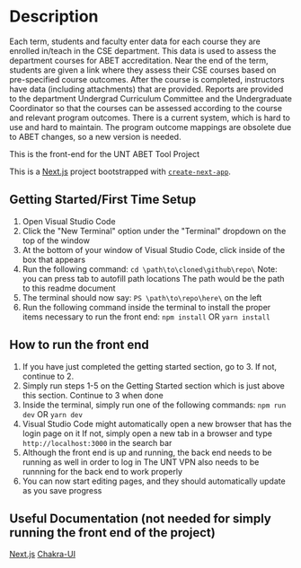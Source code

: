 # Description

Each term, students and faculty enter data for each course they are enrolled
in/teach in the CSE department. This data is used to assess the department
courses for ABET accreditation. Near the end of the term, students are given a link
where they assess their CSE courses based on pre-specified course outcomes.
After the course is completed, instructors have data (including attachments) that
are provided. Reports are provided to the department Undergrad Curriculum
Committee and the Undergraduate Coordinator so that the courses can be
assessed according to the course and relevant program outcomes. There is a
current system, which is hard to use and hard to maintain. The program outcome
mappings are obsolete due to ABET changes, so a new version is needed.

This is the front-end for the UNT ABET Tool Project

This is a [Next.js](https://nextjs.org/) project bootstrapped with [`create-next-app`](https://github.com/vercel/next.js/tree/canary/packages/create-next-app).

## Getting Started/First Time Setup
1. Open Visual Studio Code
2. Click the "New Terminal" option under the "Terminal" dropdown on the top of the window
3. At the bottom of your window of Visual Studio Code, click inside of the box that appears
4. Run the following command:
    `cd \path\to\cloned\github\repo\`
        Note: you can press tab to autofill path locations
        The path would be the path to this readme document
5. The terminal should now say: `PS \path\to\repo\here\` on the left
6. Run the following command inside the terminal to install the proper items necessary to run the front end:
    `npm install`
    OR
    `yarn install`

## How to run the front end
1. If you have just completed the getting started section, go to 3. If not, continue to 2.
2. Simply run steps 1-5 on the Getting Started section which is just above this section. Continue to 3 when done
3. Inside the terminal, simply run one of the following commands:
    `npm run dev`
    OR
    `yarn dev`
4. Visual Studio Code might automatically open a new browser that has the login page on it
    If not, simply open a new tab in a browser and type `http://localhost:3000` in the search bar
5. Although the front end is up and running, the back end needs to be running as well in order to log in
    The UNT VPN also needs to be runnning for the back end to work properly
6. You can now start editing pages, and they should automatically update as you save progress

## Useful Documentation (not needed for simply running the front end of the project)
[Next.js](https://nextjs.org/docs/getting-started)
[Chakra-UI](https://chakra-ui.com/docs/getting-started)

